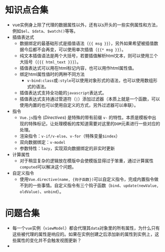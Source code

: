 # 知识点合集

+ vue实例身上除了代理的数据属性以外，还有以`$`开头的一些实例属性和方法，例如`$el`、`$data`、`$watch()`等等。
+ 插值表达式
  + 数据绑定的最基础形式是插值语法（`{{ msg }}`），另外如果希望被插值数据今后都不会再变，可以使用单次插值（`{{* msg }}`）。
  + 纯文本插值语法是两个大括号，若要插值解析html文本，则可以使用三个大括号（`{{{ html_text }}}`）。
  + 插值表达式可以用在html标记内容，也可以用作html属性值。
  + 绑定html属性值时的两种不同方法
    + `v-bind:class`或`:style`可以使用对象形式的语法，也可以使用数组形式的语法。
  + 插值表达式支持全功能的`javascript`表达式。
  + 插值表达式支持通过管道符（`|`）添加过滤器（本质上就是一个函数，可以使用内置的也可以使用自定义的方式，另外过滤器可以串联）。
+ 指令
  + `Vue.js`指令 (*Directives*) 是特殊的带有前缀 `v-` 的特性。本质是模板中出现的特殊标记，让处理模板的库知道需要对这里的`DOM`元素进行一些对应的处理。
  + 渲染指令：`v-if/v-else`、`v-for`（特殊变量`$index`）
  + 双向数据绑定：`v-model`
  + 参数特性：`lazy`，实现双向数据绑定的非实时更新
+ 计算属性
  + 对于稍显复杂的逻辑放在模版中会使模版显得过于笨重，通过计算属性`computed`可以解决这个问题。
+ 自定义指令
  + 使用`Vue.directive(name, {钩子函数})`可以自定义指令，完成内置指令做不到的一些事情。自定义指令有三个钩子函数（`bind`、`update(newValue, oldValue)`、`unbind`）。

# 问题合集

+ 每一个`vue`实例（`viewModel`）都会代理其`data`对象里的所有属性，为什么只有这些被代理的属性是响应的。如果在实例创建之后添加新的属性到实例上，这些属性的变化并不会触发视图更新？
+ 